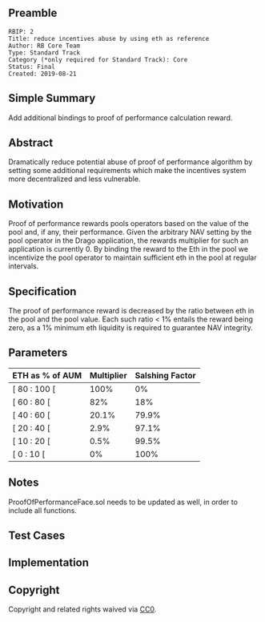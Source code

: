 ## Preamble

    RBIP: 2
    Title: reduce incentives abuse by using eth as reference
    Author: RB Core Team
    Type: Standard Track
    Category (*only required for Standard Track): Core
    Status: Final
    Created: 2019-08-21

## Simple Summary

Add additional bindings to proof of performance calculation reward.

## Abstract
Dramatically reduce potential abuse of proof of performance algorithm by setting some additional requirements which make the incentives system more decentralized and less vulnerable.

## Motivation

Proof of performance rewards pools operators based on the value of the pool and, if any, their performance. Given the arbitrary NAV setting by the pool operator in the Drago application, the rewards multiplier for such an application is currently 0. By binding the reward to the Eth in the pool we incentivize the pool operator to maintain sufficient eth in the pool at regular intervals.

## Specification

The proof of performance reward is decreased by the ratio between eth in the pool and the pool value. Each such ratio < 1% entails the reward being zero, as a 1% minimum eth liquidity is required to guarantee NAV integrity.

## Parameters

| ETH as % of AUM | Multiplier | Salshing Factor |
| --------------- | ---------- | --------------- |
| [ 80 : 100 [ | 100% |  0% |
| [ 60 : 80 [ | 82% | 18% |
| [ 40 : 60 [ | 20.1% | 79.9% |
| [ 20 : 40 [ | 2.9% | 97.1% |
| [ 10 : 20 [ | 0.5% | 99.5% |
| [ 0 : 10 [ | 0% | 100% |

## Notes

ProofOfPerformanceFace.sol needs to be updated as well, in order to include all functions.

## Test Cases

## Implementation

## Copyright

Copyright and related rights waived via [CC0](https://creativecommons.org/publicdomain/zero/1.0/).
